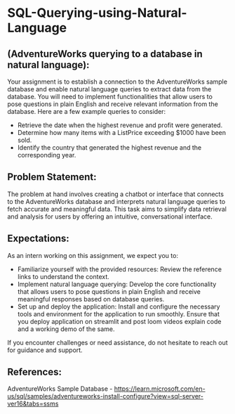# SQL-Querying-using-Natural-Language

## (AdventureWorks querying to a database in natural language):
Your assignment is to establish a connection to the AdventureWorks sample database and enable natural language queries to extract data from the database. You will need to implement functionalities that allow users to pose questions in plain English and receive relevant information from the database. Here are a few example queries to consider:
- Retrieve the date when the highest revenue and profit were generated.
- Determine how many items with a ListPrice exceeding $1000 have been sold.
- Identify the country that generated the highest revenue and the corresponding year.
 
## Problem Statement:
The problem at hand involves creating a chatbot or interface that connects to the AdventureWorks database and interprets natural language queries to fetch accurate and meaningful data. This task aims to simplify data retrieval and analysis for users by offering an intuitive, conversational interface.
 
## Expectations:
 
As an intern working on this assignment, we expect you to:
- Familiarize yourself with the provided resources: Review the reference links to understand the context.
- Implement natural language querying: Develop the core functionality that allows users to pose questions in plain English and receive meaningful responses based on database queries.
- Set up and deploy the application: Install and configure the necessary tools and environment for the application to run smoothly. Ensure that you deploy application on streamlit and post loom videos explain code and a working demo of the same.
		

If you encounter challenges or need assistance, do not hesitate to reach out for guidance and support.
 
 
## References: 
AdventureWorks Sample Database - https://learn.microsoft.com/en-us/sql/samples/adventureworks-install-configure?view=sql-server-ver16&tabs=ssms
